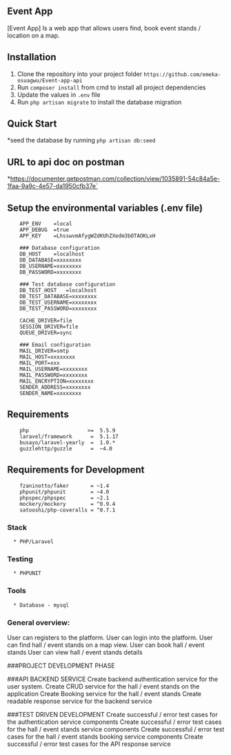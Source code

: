 ## Event App

[Event App] Is a web app that allows users find, book event stands / location on a map.

## Installation
1. Clone the repository into your project folder
        `https://github.com/emeka-osuagwu/Event-app-api`
2. Run `composer install` from cmd to install all project dependencies
3. Update the values in `.env` file
4. Run ```php artisan migrate``` to install the database migration

## Quick Start
  *seed the database by running `php artisan db:seed`

## URL to api doc on postman
  *https://documenter.getpostman.com/collection/view/1035891-54c84a5e-1faa-9a9c-4e57-da1950cfb37e`

## Setup the environmental variables (.env file)
        APP_ENV    =local
        APP_DEBUG  =true
        APP_KEY    =LhsswvmAfygWZdKUhZXedm3bOTAOKLxH

        ### Database configuration
        DB_HOST    =localhost
        DB_DATABASE=xxxxxxxx
        DB_USERNAME=xxxxxxxx
        DB_PASSWORD=xxxxxxxx

        ### Test database configuration
        DB_TEST_HOST   =localhost
        DB_TEST_DATABASE=xxxxxxxx
        DB_TEST_USERNAME=xxxxxxxx
        DB_TEST_PASSWORD=xxxxxxxx

        CACHE_DRIVER=file
        SESSION_DRIVER=file
        QUEUE_DRIVER=sync

        ### Email configuration
        MAIL_DRIVER=smtp
        MAIL_HOST=xxxxxxxx
        MAIL_PORT=xxx
        MAIL_USERNAME=xxxxxxxx
        MAIL_PASSWORD=xxxxxxxx
        MAIL_ENCRYPTION=xxxxxxxx
        SENDER_ADDRESS=xxxxxxxx
        SENDER_NAME=xxxxxxxx

## Requirements

        php                   >=  5.5.9
        laravel/framework      =  5.1.17
        busayo/laravel-yearly  =  1.0.*
        guzzlehttp/guzzle      =  ~4.0

## Requirements for Development

        fzaninotto/faker       = ~1.4
        phpunit/phpunit        = ~4.0
        phpspec/phpspec        = ~2.1
        mockery/mockery        = ^0.9.4
        satooshi/php-coveralls = ^0.7.1

### Stack
      * PHP/Laravel


### Testing
      * PHPUNIT
            


### Tools
      * Database - mysql

### General overview:
  User can registers to the platform.
  User can login into the platform.
  User can find hall / event stands on a map view.
  User can book hall / event stands
  User can view hall / event stands details  

###PROJECT DEVELOPMENT PHASE

###API BACKEND SERVICE
  Create backend authentication service for the user system.
  Create CRUD service for the hall / event stands on the application
  Create Booking service for the hall / event stands 
  Create readable response service for the backend service

###TEST DRIVEN DEVELOPMENT
  Create  successful / error test cases for the authentication service components
  Create  successful / error test cases for the hall / event stands service components
  Create  successful / error test cases for the hall / event stands booking service components
  Create  successful / error test cases for the API response service
